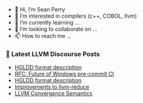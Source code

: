 - 👋 Hi, I’m Sean Perry
- 👀 I’m interested in compilers (c++, COBOL, llvm)
- 🌱 I’m currently learning ...
- 💞️ I’m looking to collaborate on ...
- 📫 How to reach me ...

<!---
s66perry/s66perry is a ✨ special ✨ repository because its `README.md` (this file) appears on your GitHub profile.
You can click the Preview link to take a look at your changes.
--->
### 📕 Latest LLVM Discourse Posts

<!-- DISCOURSE-LLVM:START -->
- [HGLDD format description](https://discourse.llvm.org/t/hgldd-format-description/77653#post_6)
- [RFC: Future of Windows pre-commit CI](https://discourse.llvm.org/t/rfc-future-of-windows-pre-commit-ci/76840?page=4#post_68)
- [HGLDD format description](https://discourse.llvm.org/t/hgldd-format-description/77653#post_5)
- [Improvements to llvm-reduce](https://discourse.llvm.org/t/improvements-to-llvm-reduce/77431#post_3)
- [LLVM Convergence Semantics](https://discourse.llvm.org/t/llvm-convergence-semantics/77642#post_11)
<!-- DISCOURSE-LLVM:END -->
